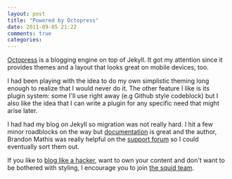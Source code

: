 ```yaml
---
layout: post
title: "Powered by Octopress"
date: 2011-09-05 21:22
comments: true
categories:
---
```


[Octopress][octopress] is a blogging engine on top of Jekyll. It got my attention
since it provides themes and a layout that looks great on mobile
devices, too.

I had been playing with the idea to do my own simplistic theming long enough
to realize that I would never do it. The other feature I like is its plugin system:
some I'll use right away (e.g Github style codeblock) but I also like
the idea that I can write a plugin for any specific need that might
arise later.

I had had my blog on Jekyll so migration was not really hard. I hit a
few minor roadblocks on the way but [documentation][docs] is great and the author,
Brandon Mathis was really helpful on the [support forum][support] so
I could eventually sort them out.

If you like to [blog like a hacker][blog_hacker], want to own your
content and don't want to be bothered with styling, I encourage you to
join [the squid team][octopress-sites].

[octopress]: http://octopress.org/
[docs]: http://octopress.org/docs/
[support]: https://convore.com/octopress/
[blog_hacker]: http://tom.preston-werner.com/2008/11/17/blogging-like-a-hacker.html
[octopress-sites]: https://github.com/imathis/octopress/wiki/Octopress-Sites
